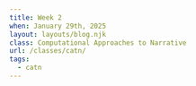```yaml
---
title: Week 2
when: January 29th, 2025
layout: layouts/blog.njk
class: Computational Approaches to Narrative
url: /classes/catn/
tags:
  - catn
---
```

